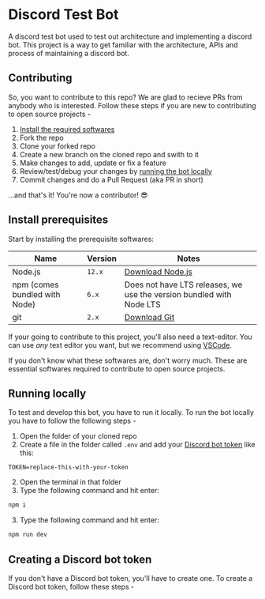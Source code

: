 # Discord Test Bot

A discord test bot used to test out architecture and implementing a discord bot. This project is a way to get familiar with the architecture, APIs and process of maintaining a discord bot.

## Contributing

So, you want to contribute to this repo? We are glad to recieve PRs from anybody who is interested. Follow these steps if you are new to contributing to open source projects -

1. [Install the required softwares](#install-prerequisites)
1. Fork the repo
1. Clone your forked repo
1. Create a new branch on the cloned repo and swith to it
1. Make changes to add, update or fix a feature
1. Review/test/debug your changes by [running the bot locally](#running-locally)
1. Commit changes and do a Pull Request (aka PR in short)

...and that's it! You're now a contributor! 😎

## Install prerequisites

Start by installing the prerequisite softwares:

| Name                          | Version | Notes                                                                |
| ----------------------------- | ------- | -------------------------------------------------------------------- |
| Node.js                       | `12.x`  | [Download Node.js](http://nodejs.org)                                |
| npm (comes bundled with Node) | `6.x`   | Does not have LTS releases, we use the version bundled with Node LTS |
| git                           | `2.x`   | [Download Git](https://git-scm.com/)                                 |

If your going to contribute to this project, you'll also need a text-editor. You can use _any_ text editor you want, but we recommend using [VSCode](https://code.visualstudio.com/).

If you don't know what these softwares are, don't worry much. These are essential softwares required to contribute to open source projects.

## Running locally

To test and develop this bot, you have to run it locally. To run the bot locally you have to follow the following steps -

1. Open the folder of your cloned repo
2. Create a file in the folder called `.env` and add your [Discord bot token](#creating-a-discord-bot-token) like this:

```
TOKEN=replace-this-with-your-token
```

2. Open the terminal in that folder
3. Type the following command and hit enter:

```bash
npm i
```

3. Type the following command and hit enter:

```bash
npm run dev
```

## Creating a Discord bot token

If you don't have a Discord bot token, you'll have to create one. To create a Discord bot token, follow these steps -
